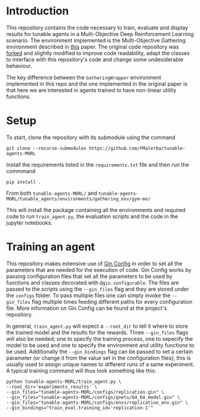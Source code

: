 # Introduction
This repository contains the code necessary to train, evaluate and display results for tunable agents in a Multi-Objective Deep Reinforcement Learning scenario. The environment implemented is the Multi-Objective Gathering environment described in [this](https://ala2019.vub.ac.be/papers/ALA2019_paper_12.pdf) paper. The original code repository was [forked](https://github.com/FMalerba/gym-mo) and slightly modified to improve code readability, adapt the classes to interface with this repository's code and change some undesiderable behaviour.

The key difference between the `GatheringWrapper` environment implemented in this repo and the one implemented in the original paper is that here we are interested in agents trained to have non-linear utility functions. 

# Setup
To start, clone the repository with its submodule using the command
```
git clone --recurse-submodules https://github.com/FMalerba/tunable-agents-MORL
```

Install the requirements listed in the `requirements.txt` file and then run the commmand 
```
pip install .
```

From both `tunable-agents-MORL/` and  `tunable-agents-MORL/tunable_agents/environments/gathering_env/gym-mo/` 

This will install the package containing all the environments and required code to run `train_agent.py`, the evaluation scripts and the code in the jupyter notebooks.

# Training an agent

This repository makes extensive use of [Gin Config](https://github.com/google/gin-config) in order to set all the parameters that are needed for the execution of code. Gin Config works by passing configuration files that set all the parameters to be used by functions and classes decorated with `@gin.configurable`. The files are passed to the scripts using the `--gin_files` flag and they are stored under the `configs` folder. To pass multiple files one can simply invoke the `--gin_files` flag multiple times feeding different paths for every configuration file. More information on Gin Config can be found at the project's repository.


In general, `train_agent.py` will expect a `--root_dir` to tell it where to store the trained model and the results for the rewards. Three `--gin_files` flags will also be needed; one to specify the training process, one to sepecify the model to be used and one to specify the environment and utility functions to be used. Additionally the `--gin_bindings` flag can be passed to set a certain parameter (or change it from the value set in the configuration files); this is usually used to assign unique names to different runs of a same experiment. A typical training command will thus look something like this:
```
python tunable-agents-MORL/train_agent.py \
--root_dir='experiments_results' \
--gin_files="tunable-agents-MORL/configs/replication.gin" \
--gin_files="tunable-agents-MORL/configs/qnets/64_64_model.gin" \
--gin_files="tunable-agents-MORL/configs/envs/replication_env.gin" \
--gin_bindings="train_eval.training_id='replication-1'"
```




